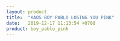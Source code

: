 ```yaml
---
layout: product
title:  "KAOS BOY PABLO LOSING YOU PINK"
date:   2019-12-17 11:13:54 +0700
product: boy_pablo_pink
---
```


